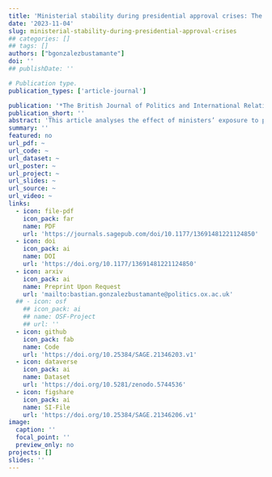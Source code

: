 ```yaml
---
title: 'Ministerial stability during presidential approval crises: The moderating effect of ministers’ attributes on dismissals in Brazil and Chile'
date: '2023-11-04'
slug: ministerial-stability-during-presidential-approval-crises
## categories: []
## tags: []
authors: ["bgonzalezbustamante"]
doi: ''
## publishDate: ''

# Publication type.
publication_types: ['article-journal']

publication: '*The British Journal of Politics and International Relations, 25*(4), 655-675'
publication_short: ''
abstract: 'This article analyses the effect of ministers’ exposure to periods of low presidential approval in Brazil and Chile between 1990 and 2014. Approval is explored with quarterly estimates using a dyad-ratios algorithm and merged into a time-dependent cabinet data set to evaluate individual ministerial terminations (*N* = 4,245). The empirical strategy combines time-varying exposure Cox regressions with observational data and propensity score and matching to estimate the effect of low approval on ministerial survival and perform a moderation analysis with three profiles associated with presidential strategies: (1) nonpartisan ministers to limit agency loss and moral hazard; (2) economists as ministers to optimise cabinet performance and send positive signals to the electorate; and (3) party leaders as ministers to optimise legislative support. The main findings show that risk increases by 135.1% in periods of low approval. In addition, approximately only one in five nonpartisan ministers is removed compared to party members.'
summary: ''
featured: no
url_pdf: ~
url_code: ~
url_dataset: ~
url_poster: ~
url_project: ~
url_slides: ~
url_source: ~
url_video: ~
links:
  - icon: file-pdf
    icon_pack: far
    name: PDF
    url: 'https://journals.sagepub.com/doi/10.1177/13691481221124850'
  - icon: doi
    icon_pack: ai
    name: DOI
    url: 'https://doi.org/10.1177/13691481221124850'
  - icon: arxiv
    icon_pack: ai
    name: Preprint Upon Request
    url: 'mailto:bastian.gonzalezbustamante@politics.ox.ac.uk'
  ## - icon: osf
    ## icon_pack: ai
    ## name: OSF-Project
    ## url: ''
  - icon: github
    icon_pack: fab
    name: Code
    url: 'https://doi.org/10.25384/SAGE.21346203.v1'
  - icon: dataverse
    icon_pack: ai
    name: Dataset
    url: 'https://doi.org/10.5281/zenodo.5744536'
  - icon: figshare
    icon_pack: ai
    name: SI-File
    url: 'https://doi.org/10.25384/SAGE.21346206.v1'
image:
  caption: ''
  focal_point: ''
  preview_only: no
projects: []
slides: ''
---
```

